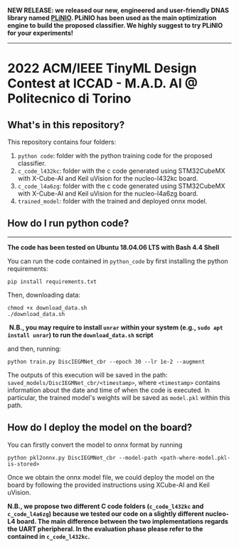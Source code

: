 **NEW RELEASE: we released our new, engineered and user-friendly DNAS library named [PLiNIO](https://github.com/eml-eda/plinio). PLiNIO has been used as the main optimization engine to build the proposed classifier. We highly suggest to try PLiNIO for your experiments!**

---

# 2022 ACM/IEEE TinyML Design Contest at ICCAD - M.A.D. AI @ Politecnico di Torino 

## What's in this repository?

This repository contains four folders:
1. `python code`: folder with the python training code for the proposed classifier.
2. `c_code_l432kc`: folder with the c code generated using STM32CubeMX with X-Cube-AI and Keil uVision for the nucleo-l432kc board.
3. `c_code_l4a6zg`: folder with the c code generated using STM32CubeMX with X-Cube-AI and Keil uVision for the nucleo-l4a6zg board.
4. `trained_model`: folder with the trained and deployed onnx model.

## How do I run python code?

** **

**The code has been tested on Ubuntu 18.04.06 LTS with Bash 4.4 Shell**

You can run the code contained in `python_code` by first installing the python requirements:

    pip install requirements.txt

Then, downloading data:

    chmod +x download_data.sh
    ./download_data.sh

​	**N.B., you may require to install `unrar` within your system (e.g., `sudo apt install unrar`) to run the `download_data.sh` script**

and then, running:

    python train.py DiscIEGMNet_cbr --epoch 30 --lr 1e-2 --augment

The outputs of this execution will be saved in the path: `saved_models/DiscIEGMNet_cbr/<timestamp>`, where `<timestamp>` contains information about the date and time of when the code is executed.
In particular, the trained model's weights will be saved as `model.pkl` within this path.

## How do I deploy the model on the board?

You can firstly convert the model to onnx format by running

    python pkl2onnx.py DiscIEGMNet_cbr --model-path <path-where-model.pkl-is-stored>

Once we obtain the onnx model file, we could deploy the model on the board by following the provided instructions using XCube-AI and Keil uVision.

**N.B., we propose two different C code folders (`c_code_l432kc` and `c_code_l4a6zg`) because we tested our code on a slightly different nucleo-L4 board. The main difference between the two implementations regards the UART pheripheral. In the evaluation phase please refer to the contained in `c_code_l432kc`.**
